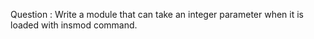 Question :
Write a module that can take an integer parameter when it is loaded with insmod command.

